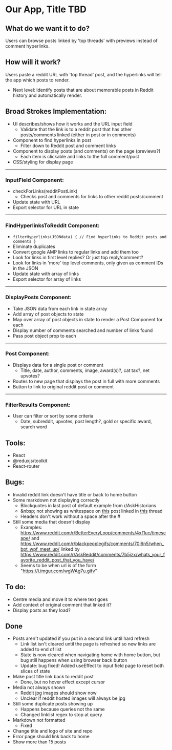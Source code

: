 # Our App, Title TBD

## What do we want it to do?

Users can browse posts linked by 'top threads' with previews instead of comment hyperlinks.

## How will it work?

Users paste a reddit URL with 'top thread' post, and the hyperlinks will tell the app which posts to render.

 - Next level: Identify posts that are about memorable posts in Reddit history and automatically render.

## Broad Strokes Implementation:

 - UI describes/shows how it works and the URL input field
    - Validate that the link is to a reddit post that has other posts/comments linked (either in post or in comments)
 - Component to find hyperlinks in post
    - Filter down to Reddit post and comment links
 - Component to display posts (and comments) on the page (previews?)
    - Each item is clickable and links to the full comment/post
 - CSS/styling for display page

---

### InputField Component:

 - checkForLinks(redditPostLink)
    - Checks post and comments for links to other reddit posts/comment
 - Update state with URL
 - Export selector for URL in state

---

### FindHyperlinksToReddit Component:

 - `filterHyperlinks(JSONdata) {
     // Find hyperlinks to Reddit posts and comments
 }`
 - Eliminate duplicates
 - Convert google AMP links to regular links and add them too
 - Look for links in first level replies? Or just top reply/comment?
 - Look for links in 'more' top level comments, only given as comment IDs in the JSON
 - Update state with array of links
 - Export selector for array of links

---

### DisplayPosts Component:

 - Take JSON data from each link in state array
 - Add array of post objects to state
 - Map over array of post objects in state to render a Post Component for each
 - Display number of comments searched and number of links found
 - Pass post object prop to each <Post />

---

### Post Component:

 - Displays data for a single post or comment
   - Title, date, author, comments, image, award(s)?, cat tax?, net upvotes?
 - Routes to new page that displays the post in full with more comments
 - Button to link to original reddit post or comment

---

### FilterResults Component:

 - User can filter or sort by some criteria 
   - Date, subreddit, upvotes, post length?, gold or specific award, search word


## Tools:

 - React
 - @reduxjs/toolkit
 - React-router

## Bugs:

 - Invalid reddit link doesn't have title or back to home button
 - Some markdown not displaying correctly
   - Blockquotes in last post of default example from r/AskHistorians
   - \&nbsp; not showing as whitespace on [this](https://www.reddit.com/r/ireland/comments/3dpuxy/visiting_your_beautiful_country_this_weekend_want/) post linked in [this](https://www.reddit.com/r/AskReddit/comments/96fs1m/whats_one_piece_of_reddit_folklore_that_every/) thread
   - Headers don't work without a space after the #
 - Still some media that doesn't display
   - Examples: https://www.reddit.com/r/BetterEveryLoop/comments/4xf1uc/timescape/ and https://www.reddit.com/r/blackpeoplegifs/comments/70i6n5/when_bpt_wpf_meet_up/ linked by https://www.reddit.com/r/AskReddit/comments/7b5jzx/whats_your_favorite_reddit_post_that_you_have/
   - Seems to be when url is of the form "https://i.imgur.com/wgWAg7u.gifv"

## To do:

 - Centre media and move it to where text goes
 - Add context of original comment that linked it?
 - Display posts as they load?

## Done

 - Posts aren't updated if you put in a second link until hard refresh
   - Link list isn't cleared until the page is refreshed so new links are added to end of list
   - State is now cleared when navigating home with home button, but bug still happens when using browser back button
   - Update: bug fixed! Added useEffect to input field page to reset both slices of state
 - Make post title link back to reddit post
   - Done, but no hover effect except cursor
 - Media not always shown
   - Reddit jpg images should show now
   - Unclear if reddit hosted images will always be jpg
 - Still some duplicate posts showing up
   - Happens because queries not the same
   - Changed linklist regex to stop at query
 - Markdown not formatted
   - Fixed
 - Change title and logo of site and repo
 - Error page should link back to home
 - Show more than 15 posts

